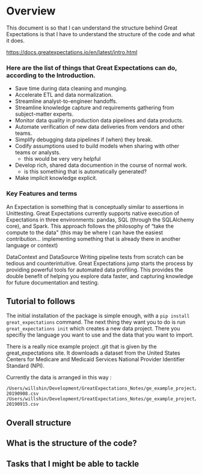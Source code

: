 # Overview

This document is so that I can understand the structure behind Great Expectations is that I have to understand the structure of the code and what it does.

https://docs.greatexpectations.io/en/latest/intro.html


### Here are the list of things that Great Expectations can do, according to the Introduction.
* Save time during data cleaning and munging.
* Accelerate ETL and data normalization.
* Streamline analyst-to-engineer handoffs.
* Streamline knowledge capture and requirements gathering from subject-matter experts.
* Monitor data quality in production data pipelines and data products.
* Automate verification of new data deliveries from vendors and other teams.
* Simplify debugging data pipelines if (when) they break.
* Codify assumptions used to build models when sharing with other teams or analysts.
    - this would be very very helpful
* Develop rich, shared data documention in the course of normal work.
    - is this something that is automatically generated?
* Make implicit knowledge explicit.

### Key Features and terms

An Expectation is something that is conceptually similar to assertions in Unittesting. Great Expectations currently supports native execution of Expectations in three environments: pandas, SQL (through the SQLAlchemy core), and Spark. This approach follows the philosophy of “take the compute to the data" (this may be where I can have the easiest contribution... implementing something that is already there in another language or context)

DataContext and DataSource
Writing pipeline tests from scratch can be tedious and counterintuitive. Great Expectations jump starts the process by providing powerful tools for automated data profiling. This provides the double benefit of helping you explore data faster, and capturing knowledge for future documentation and testing.


## Tutorial to follows

The initial installation of the package is simple enough, with a ```pip install great_expectations``` command.  The next thing they want you to do is run ```great_expectations init``` which creates a new data project. There you specifiy the language you want to use and the data that you want to import.

There is a really nice example project .git that is given by the great_expectations site. It downloads a dataset from the United States Centers for Medicare and Medicaid Services National Provider Identifier Standard (NPI).

Currently the data is arranged in this way :

```SHELL
/Users/willshin/Development/GreatExpectations_Notes/ge_example_project/data/npidata/npidata_pfile_20190902-20190908.csv
/Users/willshin/Development/GreatExpectations_Notes/ge_example_project/data/npidata/npidata_pfile_20190909-20190915.csv

```



## Overall structure

## What is the structure of the code?


## Tasks that I might be able to tackle
